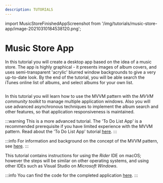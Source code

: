 ```yaml
---
description: TUTORIALS
---
```


import MusicStoreFinishedAppScreenshot from '/img/tutorials/music-store-app/image-20210310184538120.png';

# Music Store App

In this tutorial you will create a desktop app based on the idea of a music store.  The app is highly graphical - it presents images of album covers, and uses semi-transparent 'acrylic' blurred window backgrounds to give a very up-to-date look. By the end of the tutorial, you will be able search the iTunes online list of albums, and select albums for your own list.

<p><img className="image-zoom-medium" src={MusicStoreFinishedAppScreenshot} alt="" /></p>

In this tutorial you will learn how to use the MVVM pattern with the _MVVM community toolkit_ to manage multiple application windows. Also you will use advanced asynchronous techniques to implement the album search and other features, so that application responsiveness is maintained.

:::warning
This is a more advanced tutorial. The 'To Do List App' is a recommended prerequisite if you have limited experience with the MVVM pattern. Read about the 'To Do List App' tutorial [here](https://github.com/AvaloniaUI/Avalonia.Samples/tree/main/src/Avalonia.Samples/CompleteApps/SimpleToDoList).
:::

:::info
For information and background on the concept of the MVVM pattern, see [here](../../concepts/the-mvvm-pattern/).
:::

This tutorial contains instructions for using the _Rider_ IDE on macOS; however the steps will be similar on other operating systems, and using other IDEs such as Visual Studio on _Microsoft Windows_.

:::info
You can find the code for the completed application [here](https://github.com/AvaloniaUI/MusicStoreTutorial/). 
:::